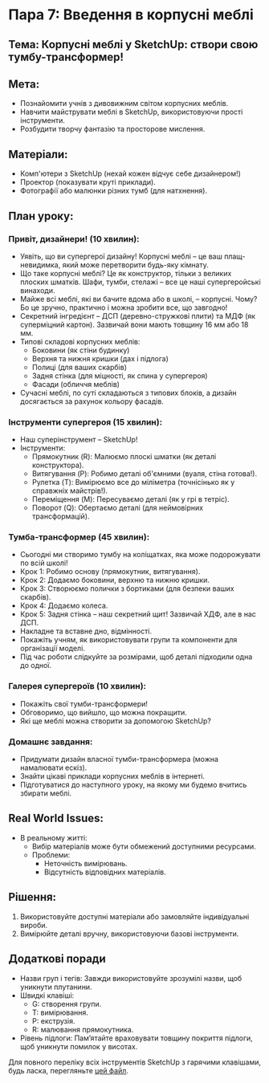 # Пара 7: Введення в корпусні меблі

## Тема: Корпусні меблі у SketchUp: створи свою тумбу-трансформер!

## Мета:
- Познайомити учнів з дивовижним світом корпусних меблів.
- Навчити майструвати меблі в SketchUp, використовуючи прості інструменти.
- Розбудити творчу фантазію та просторове мислення.

## Матеріали:
- Комп'ютери з SketchUp (нехай кожен відчує себе дизайнером!)
- Проектор (показувати круті приклади).
- Фотографії або малюнки різних тумб (для натхнення).

## План уроку:

### Привіт, дизайнери! (10 хвилин):
- Уявіть, що ви супергерої дизайну! Корпусні меблі – це ваш плащ-невидимка, який може перетворити будь-яку кімнату.
- Що таке корпусні меблі? Це як конструктор, тільки з великих плоских шматків. Шафи, тумби, стелажі – все це наші супергеройські винаходи.
- Майже всі меблі, які ви бачите вдома або в школі, – корпусні. Чому? Бо це зручно, практично і можна зробити все, що завгодно!
- Секретний інгредієнт – ДСП (деревно-стружкові плити) та МДФ (як суперміцний картон). Зазвичай вони мають товщину 16 мм або 18 мм.
- Типові складові корпусних меблів:
  - Боковини (як стіни будинку)
  - Верхня та нижня кришки (дах і підлога)
  - Полиці (для ваших скарбів)
  - Задня стінка (для міцності, як спина у супергероя)
  - Фасади (обличчя меблів)
- Сучасні меблі, по суті складаються з типових блоків, а дизайн досягається за рахунок кольору фасадів.

### Інструменти супергероя (15 хвилин):
- Наш суперінструмент – SketchUp!
- Інструменти:
  - Прямокутник (R): Малюємо плоскі шматки (як деталі конструктора).
  - Витягування (P): Робимо деталі об'ємними (вуаля, стіна готова!).
  - Рулетка (T): Вимірюємо все до міліметра (точнісінько як у справжніх майстрів!).
  - Переміщення (M): Пересуваємо деталі (як у грі в тетріс).
  - Поворот (Q): Обертаємо деталі (для неймовірних трансформацій).

### Тумба-трансформер (45 хвилин):
- Сьогодні ми створимо тумбу на коліщатках, яка може подорожувати по всій школі!
- Крок 1: Робимо основу (прямокутник, витягування).
- Крок 2: Додаємо боковини, верхню та нижню кришки.
- Крок 3: Створюємо полички з бортиками (для безпеки ваших скарбів).
- Крок 4: Додаємо колеса.
- Крок 5: Задня стінка – наш секретний щит! Зазвичай ХДФ, але в нас ДСП.
- Накладне та вставне дно, відмінності.
- Покажіть учням, як використовувати групи та компоненти для організації моделі.
- Під час роботи слідкуйте за розмірами, щоб деталі підходили одна до одної.

### Галерея супергероїв (10 хвилин):
- Покажіть свої тумби-трансформери!
- Обговоримо, що вийшло, що можна покращити.
- Які ще меблі можна створити за допомогою SketchUp?

### Домашнє завдання:
- Придумати дизайн власної тумби-трансформера (можна намалювати ескіз).
- Знайти цікаві приклади корпусних меблів в інтернеті.
- Підготуватися до наступного уроку, на якому ми будемо вчитись збирати меблі.

## Real World Issues:
- В реальному житті:
  - Вибір матеріалів може бути обмежений доступними ресурсами.
  - Проблеми:
    - Неточність вимірювань.
    - Відсутність відповідних матеріалів.

## Рішення:
1. Використовуйте доступні матеріали або замовляйте індивідуальні вироби.
2. Вимірюйте деталі вручну, використовуючи базові інструменти.

## Додаткові поради
- Назви груп і тегів: Завжди використовуйте зрозумілі назви, щоб уникнути плутанини.
- Швидкі клавіші:
  - G: створення групи.
  - T: вимірювання.
  - P: екструзія.
  - R: малювання прямокутника.
- Рівень підлоги: Пам’ятайте враховувати товщину покриття підлоги, щоб уникнути помилок у висотах.

Для повного переліку всіх інструментів SketchUp з гарячими клавішами, будь ласка, перегляньте [цей файл](sketchup-tools-hotkeys.md).
